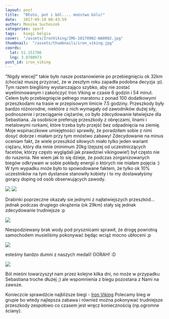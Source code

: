 ```yaml
---
layout: post
title:  "Błoto, pot i ból.... mnóstwo bólu!"
date:   2017-09-10 08:43:59
author: Monika Suchoszek
categories: sport
tags:	biegi belgia
cover:  "/assets/IronViking/IMG-20170902-WA0002.jpg"
thumbnail:  "/assets/thumbnails/iron_viking.jpg"
coords:
  lat: 51.151706
  lng: 3.8708973
post_id: iron_viking
---
```


"Nigdy wiecej!" takie było nasze postanowienie po przebiegnięciu ok 32km (chociaż muszę przyznać, że w zeszłym roku zapadła podobna decyzja :p). 
Tym razem biegliśmy wystarczająco szybko, aby nie zostać wyeliminowanym i zakończyć Iron Viking w czasie 6 godzin i 54 minut. Celem było 
przebiegnięcie pełnego maratonu z ponad 100 dodatkowymi przeszkodami na trasie w przepisowym limicie 7.5 godziny. Przeszkody były bardzo różnorodne, 
niektóre z nich wymagały od zawodników dużej siły, podnoszenie i przeciąganie ciężarów, co było zdecydowanie łatwiejsze dla Sebastiana. Ja osobiście 
preferuję przeszkody z obręczami, linami i metalowymi rurkami, które trzeba było przejść bez odpadnięcia na ziemię. Moje wspinaczkowe umiejętności 
sprawiły, że poradziłam sobie z nimi dosyć dobrze i miałam przy tym mnóstwo zabawy! Zdecydowanie na minus oceniam fakt, że wiele przeszkód siłowych miało
 tylko jeden wariant ciężaru, który dla mnie (minimum 20kg lżejszej od uczestniczących facetów, którzy często wyglądali jak prawdziwi vikingowie!) był często nie do ruszenia.
 Nie wiem jak to się dzieje, że podczas zorganizowanych biegów odkrywam 
w sobie pokłady energii o których nie miałam pojęcia :) W tym wypadku może było to spowodowane faktem, że tylko ok 10% uczestników na tym dystansie stanowiły
kobiety i to my dostawałyśmy gorący doping od osób obserwujących zawody.

<div class="row">
<img src="/assets/IronViking/IMG-20170905-WA0000.jpg" class="column-50" />
<img src="/assets/IronViking/IMG-20170905-WA0001.jpg" class="column-50" />
</div>
<p class="caption">Drabinki poprzeczne okazały sie jednymi z najłatwiejszych przeszkód... 
jednak podczas drugiego okrążenia (ok 29km) stały się jednak zdecydowanie trudniejsze :p</p>

<img src="/assets/IronViking/IMG_20170903_211324.jpg" />
<p class="caption">Niespodziewany brak wody pod prysznicami sprawił, że drogę powrotną samochodem musieliśmy pokonywać będąc wciąż mocno ubłoceni :p</p>

<img src="/assets/IronViking/IMG-20170902-WA0002.jpg" />
<p class="caption">esteśmy bardzo dumni z naszych medali! OORAH! :D</p>

<img src="/assets/IronViking/IMG_20170903_211226.jpg" />
<p class="caption">Ból mieśni towarzyszył nam przez kolejne kilka dni, no może w przypadku Sebastiana troche dłużej ;) ale wspomnienia z biegu pozostana 
z Nami na zawsze.</p>

Konieczcie sprawdźcie najbliższe biegi - [Iron Viking](https://strongviking.com/en/editions/iron-viking/146/) Polecamy bieg w grupie bo wtedy najlepsza
zabawa i również można pokonywać trudniejsze przeszkody zespołowo co czasem jest wręcz koniecznością (np.ogromne ściany).
